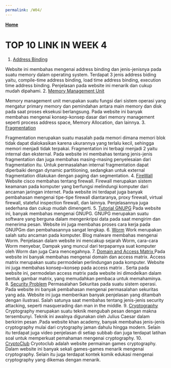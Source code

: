 ```yaml
---
permalink: /W04/
---
```

[**Home**](https://angelindepthios.github.io/os211/)

# TOP 10 LINK IN WEEK 4

1. [Address Binding](https://www.geeksforgeeks.org/address-binding-and-its-types/)

Website ini membahas mengenai address binding dan jenis-jenisnya pada suatu memory dalam operating system. Terdapat 3 jenis address biding yaitu, compile-time address binding, load time address binding, execution time address binding. Penjelasan pada website ini menarik dan cukup mudah dipahami.
2. [Memory Management Unit ](https://www.tutorialspoint.com/operating_system/os_memory_management.htm)

Memory management unit merupakan suatu fungsi dari sistem operasi yang mengatur primary memory dan pemindahan antara main memory dan disk pada saat proses eksekusi berlangsung. Pada website ini banyak membahas mengenai konsep-konsep dasar dari memory management seperti process address space, Memory Allocation, dan lainnya.
3. [Fragmentation](https://afteracademy.com/blog/what-is-fragmentation-and-what-are-its-types)

Fragmentation merupakan suatu masalah pada memori dimana memori blok tidak dapat dialokasikan karena ukurannya yang terlalu kecil, sehingga memori menjadi tidak terpakai. Fragmentation ini terbagi menjadi 2 yaitu internal dan eksternal. Pada website ini membahas tentang jenis-jenis fragmentation dan juga membahas masing-masing penyelesaian dari fragmentation itu. Untuk permasalahan internal fragmentation dapat diperbaiki dengan dynamic partitioning, sedangkan untuk external fragmentation dilakukan dengan paging dan segmentation.
4. [FireWall](https://www.niagahoster.co.id/blog/firewall-adalah/)
Website cisco membahas tentang firewall. Firewall merupakan sistem keamanan pada komputer yang berfungsi melindungi komputer dari ancaman jaringan internet. Pada website ini terdapat juga banyak pembahasan mengenai tipe-tipe firewall diantaranya, proxy firewall, virtual firewall, stateful inspection firewall, dan lainnya. Penjelasannya juga sederhana dan cukup mudah dimengerti.
5. [Tutorial GNUPG](https://syam.web.id/2019/10/mengenal-gnu-privacy-guard-gpg-dan-fungsinya/)
Pada website ini, banyak membahas mengenai GNUPG. GNUPG merupakan suatu software yang berguna dalam mengenkripsi data pada saat mengirim dan menerima pesan. Website ini juga membahas proses cara kerja pada GNUPGm dan pembahasannya sangat lengkap.
6. [Worm](https://blog.malwarebytes.com/threats/worm/)
Work merupakan salah satu ancaman pada komputer. Blog malware membahas mengenai Worm. Penjelasan dalam website ini mencakup sejarah Worm, cara-cara Worm menyebar, Dampak yang muncul dari terpaparnya suat komputer oleh Worm dan juga Cara mencegahnya. 
7. [Domain and Access Matrix ](https://padakuu.com/article/163-access-matrix)
Pada website ini banyak membahas mengenai domain dan access matrix. Access matrix merupakan suatu permodelan perlindungan pada komputer. Website ini juga membahas konsep=konsep pada access matrix . Serta pada website ini, permodelan access matrix pada website ini dimodelkan dalam bentuk gambar matrix, yang memudahkan pembaca untuk memahaminya.
8. [Security Problem](https://www2.cs.uic.edu/~jbell/CourseNotes/OperatingSystems/15_Security.html)
Permasalahan Sekuritas pada suatu sistem operasi. Pada website ini banyak pembahasan mengenai permasalahan sekuritas yang ada. Website ini juga memberikan banyak penjelasan yang ditambah dengan ilustrasi. Salah satunya saat membahas tentang jenis-jenis security attacking, seperti masquerading dan man in the middle.
9. [Cryptography](https://www.khanacademy.org/computing/computer-science/cryptography)
Cryptography merupakan suatu teknik mengubah pesan dengan makna tersembunyi. Teknik ini awalnya digunakan oleh Julius Caesar dalam berkirim pesan .Pada website khan  academy, banyak membahas jenis-jenis cryptography mulai dari crytography jaman dahulu hingga modern. Selain itu terdapat juga video penjelasan di setiap subbab dan juga terdapat latihan soal untuk memperkuat pemahaman mengenai cryptography.
10. [CryptoClub](https://www.cryptoclub.org/#vTeachers)
Cryotoclub adalah website permainan games cryptography. Dalam website ini banyak sekali games-games menarik mengenai cryptography. Selain itu juga terdapat kontek komik edukasi mengenai cryptography yang dikemas dengan menarik.
